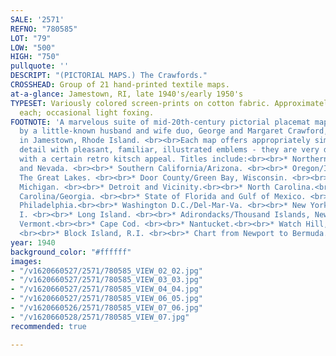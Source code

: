 ```yaml
---
SALE: '2571'
REFNO: "780585"
LOT: "79"
LOW: "500"
HIGH: "750"
pullquote: ''
DESCRIPT: "(PICTORIAL MAPS.) The Crawfords."
CROSSHEAD: Group of 21 hand-printed textile maps.
at-a-glance: Jamestown, RI, late 1940's/early 1950's
TYPESET: Variously colored screen-prints on cotton fabric. Approximately 12x18 inches
  each; occasional light foxing.
FOOTNOTE: 'A marvelous suite of mid-20th-century pictorial placemat maps hand-fashioned
  by a little-known husband and wife duo, George and Margaret Crawford, at their home
  in Jamestown, Rhode Island. <br><br>Each map offers appropriately simplified geographic
  detail with pleasant, familiar, illustrated emblems - they are very distinctive
  with a certain retro kitsch appeal. Titles include:<br><br>* Northern California
  and Nevada. <br><br>* Southern California/Arizona. <br><br>* Oregon/Idaho. <br><br>*
  The Great Lakes. <br><br>* Door County/Green Bay, Wisconsin. <br><br>* [Northern]
  Michigan. <br><br>* Detroit and Vicinity.<br><br>* North Carolina.<br><br>* South
  Carolina/Georgia. <br><br>* State of Florida and Gulf of Mexico. <br><br>* Suburban
  Philadelphia.<br><br>* Washington D.C./Del-Mar-Va. <br><br>* New York City/Manhattan
  I. <br><br>* Long Island. <br><br>* Adirondacks/Thousand Islands, New York. <br><br>*
  Vermont.<br><br>* Cape Cod. <br><br>* Nantucket.<br><br>* Watch Hill, Rhode Island.
  <br><br>* Block Island, R.I. <br><br>* Chart from Newport to Bermuda. '
year: 1940
background_color: "#ffffff"
images:
- "/v1620660527/2571/780585_VIEW_02_02.jpg"
- "/v1620660527/2571/780585_VIEW_03_03.jpg"
- "/v1620660527/2571/780585_VIEW_04_04.jpg"
- "/v1620660527/2571/780585_VIEW_06_05.jpg"
- "/v1620660526/2571/780585_VIEW_07_06.jpg"
- "/v1620660528/2571/780585_VIEW_07.jpg"
recommended: true

---
```

